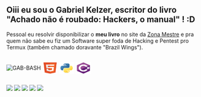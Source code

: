## Oiii eu sou o Gabriel Kelzer, escritor do livro <span translate=”no”>"Achado não é roubado: Hackers, o manual" ! :D</span>

Pessoal eu resolvir disponibilizar o **meu livro** no site da [Zona Mestre](https://zonamestre.blogspot.com/) e pra quem não sabe eu fiz um Software super foda de Hacking e Pentest pro Termux (também chamado doravante "Brazil Wings").

<div style="display: inline_block"><br>
  <img align="center" alt="GAB-BASH" height="30" width="80" src="https://img.shields.io/badge/Shell_Script-121011?style=for-the-badge&logo=gnu-bash&logoColor=white">
  <img align="center" alt="GAB-HTML" height="30" width="40" src="https://raw.githubusercontent.com/devicons/devicon/master/icons/html5/html5-original.svg">
  <img align="center" alt="GAB-Python" height="30" width="40" src="https://raw.githubusercontent.com/devicons/devicon/master/icons/python/python-original.svg">
  <img align="center" alt="GAB-Csharp" height="30" width="40" src="https://raw.githubusercontent.com/devicons/devicon/master/icons/csharp/csharp-original.svg">
</div>
  
  ##
 
<div> 
  <a href="https://www.youtube.com/@kelzercomunity" target="_blank"><img src="https://img.shields.io/badge/YouTube-FF0000?style=for-the-badge&logo=youtube&logoColor=white" target="_blank"></a>
  <a href="https://instagram.com/bielkelzer" target="_blank"><img src="https://img.shields.io/badge/-Instagram-%23E4405F?style=for-the-badge&logo=instagram&logoColor=white" target="_blank"></a>
  <a href = "mailto:gabrielcardosof9@gmail.com"><img src="https://img.shields.io/badge/-Gmail-%23333?style=for-the-badge&logo=gmail&logoColor=white" target="_blank"></a>
  <a href="https://br.linkedin.com/in/gabriel-cardoso-p-da-silva" target="_blank"><img src="https://img.shields.io/badge/-LinkedIn-%230077B5?style=for-the-badge&logo=linkedin&logoColor=white" target="_blank"></a>
  <a href="HTTPS://T.ME/KELZERCOMUNITY" target="_blank"><img src="https://img.shields.io/badge/Telegram-2CA5E0?style=for-the-badge&logo=telegram&logoColor=white" target="_blank">
  
</div>
